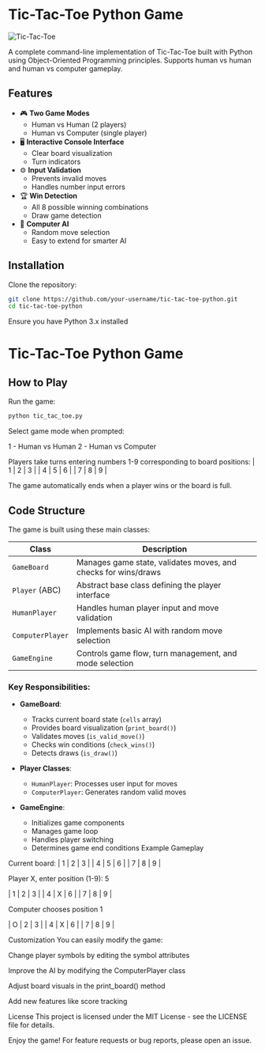 # Tic-Tac-Toe Python Game

![Tic-Tac-Toe](https://upload.wikimedia.org/wikipedia/commons/thumb/3/32/Tic_tac_toe.svg/200px-Tic_tac_toe.svg.png)

A complete command-line implementation of Tic-Tac-Toe built with Python using Object-Oriented Programming principles. Supports human vs human and human vs computer gameplay.

## Features

- 🎮 **Two Game Modes**
  - Human vs Human (2 players)
  - Human vs Computer (single player)
- 🖥️ **Interactive Console Interface**
  - Clear board visualization
  - Turn indicators
- ⚙️ **Input Validation**
  - Prevents invalid moves
  - Handles number input errors
- 🏆 **Win Detection**
  - All 8 possible winning combinations
  - Draw game detection
- 🤖 **Computer AI**
  - Random move selection
  - Easy to extend for smarter AI

## Installation

Clone the repository:
   ```bash
   git clone https://github.com/your-username/tic-tac-toe-python.git
   cd tic-tac-toe-python
   ```





Ensure you have Python 3.x installed

# Tic-Tac-Toe Python Game

## How to Play

Run the game:

 ```bash
 python tic_tac_toe.py
 ```	
Select game mode when prompted:

1 - Human vs Human
2 - Human vs Computer

Players take turns entering numbers 1-9 corresponding to board positions:
| 1 | 2 | 3 |
| 4 | 5 | 6 |
| 7 | 8 | 9 |

The game automatically ends when a player wins or the board is full.

## Code Structure

The game is built using these main classes:

| Class | Description |
|-------|-------------|
| `GameBoard` | Manages game state, validates moves, and checks for wins/draws |
| `Player` (ABC) | Abstract base class defining the player interface |
| `HumanPlayer` | Handles human player input and move validation |
| `ComputerPlayer` | Implements basic AI with random move selection |
| `GameEngine` | Controls game flow, turn management, and mode selection |

### Key Responsibilities:
- **GameBoard**:
  - Tracks current board state (`cells` array)
  - Provides board visualization (`print_board()`)
  - Validates moves (`is_valid_move()`)
  - Checks win conditions (`check_wins()`)
  - Detects draws (`is_draw()`)

- **Player Classes**:
  - `HumanPlayer`: Processes user input for moves
  - `ComputerPlayer`: Generates random valid moves

- **GameEngine**:
  - Initializes game components
  - Manages game loop
  - Handles player switching
  - Determines game end conditions
Example Gameplay

Current board:
| 1 | 2 | 3 |
| 4 | 5 | 6 |
| 7 | 8 | 9 |

Player X, enter position (1-9): 5

| 1 | 2 | 3 |
| 4 | X | 6 |
| 7 | 8 | 9 |

Computer chooses position 1

| O | 2 | 3 |
| 4 | X | 6 |
| 7 | 8 | 9 |

Customization
You can easily modify the game:

Change player symbols by editing the symbol attributes

Improve the AI by modifying the ComputerPlayer class

Adjust board visuals in the print_board() method

Add new features like score tracking

License
This project is licensed under the MIT License - see the LICENSE file for details.

Enjoy the game! For feature requests or bug reports, please open an issue.
